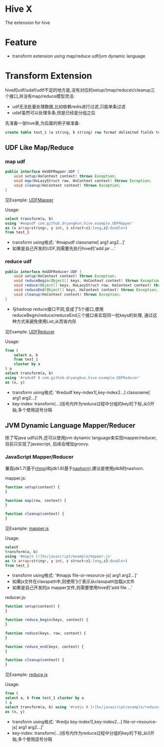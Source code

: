 # Hive X
The extension for hive

# Feature
- transform extension using map/reduce udf/jvm dynamic language

# Transform Extension
hive的udf/udaf/udtf不足的地方是,没有对应的setup/(map/reduce)/cleanup三个接口,并没有map/reduce模型灵活:

- udf无法批量处理数据,比如依赖redis进行过滤,只能单条过滤
- udaf虽然可以处理多条,但是已经是分组之后

先准备一张hive表,为后面的例子做准备:

```sql
create table test_1 (a string, b string) row format delimited fields terminated by '\t';
```

## UDF Like Map/Reduce
### map udf

```java
public interface HxUDFMapper.UDF {
    void setup(HxContext context) throws Exception;
    void map(HxLazyStruct row, HxContext context) throws Exception;
    void cleanup(HxContext context) throws Exception;
}
```
见Example: [UDFMapper](./script-extension/src/main/java/com/github/dryangkun/hive/udf/example/UDFMapper.java)

Usage:

```sql
select transform(a, b) 
using '#mapudf com.github.dryangkun.hive.example.UDFMapper' 
as (x array<string>, y int, z struct<z1:long,z2:double>) 
from test_1
```
* transform using格式: '#mapudf classname[ arg1 arg2...]'
* 如果是自己开发的UDF,则需要先执行hive的'add jar ...'

### reduce udf

```java
public interface HxUDFReducer.UDF {
    void setup(HxContext context) throws Exception;
    void reduceBegin(Object[] keys, HxContext context) throws Exception;
    void reduce(Object[] keys, HxLazyStruct row, HxContext context) throws Exception;
    void reduceEnd(Object[] keys, HxContext context) throws Exception;
    void cleanup(HxContext context) throws Exception;
}
```
* 与hadoop reduce接口不同,变成了5个接口,使用reduceBegin/reduce/reduceEnd三个接口来实现同一批keys的处理,
通过这种方式来避免使用List,从而省内存

见Example: [UDFReducer](./script-extension/src/main/java/com/github/dryangkun/hive/udf/example/UDFReducer.java)

Usage:

```sql
from (
    select a, b 
    from test_1 
    cluster by a 
) a 
select transform(a, b) 
using '#redudf 0 com.github.dryangkun.hive.example.UDFReducer' 
as (x, y)
```
* transform using格式: '#redudf key-index1[,key-index2...] classname[ arg1 arg2...]'
* key-index: transform(...)括号内作为reduce过程中分组的key的下标,从0开始,多个使用逗号分隔

## JVM Dynamic Language Mapper/Reducer
除了写java udf以外,还可以使用jvm dynamic language来实现mapper/reducer,
目前只实现了javascript, 后续会增加groovy.

### JavaScript Mapper/Reducer
兼容jdk1.7(基于[rhino](https://developer.mozilla.org/en-US/docs/Mozilla/Projects/Rhino))和jdk1.8(基于[nashorn](http://www.oracle.com/technetwork/articles/java/jf14-nashorn-2126515.html)),建议是使用jdk8的nashorn.

mapper.js:

```javascript
function setup(context) {
}

function map(row, context) {
}

function cleanup(context) {
}
```
见Example: [mapper.js](./script-extension/src/main/resources/hx/javascript/example/mapper.js)

Usage:
```sql
select 
transform(a, b) 
using '#mapjs [r]hx/javascript/example/mapper.js' 
as (x array<string>, y int, z struct<z1:long,z2:double>) 
from test_1
```
* transform using格式: '#mapjs file-or-resource-js[ arg1 arg2...]'
* 如果js文件在classpath中,则使用'[r]'表示从classpath加载js文件
* 如果是自己开发的js mapper文件,则需要使用hive的'add file ...'

reducer.js:

```javascript
function setup(context) {
}

function reduce_begin(keys, context) {
}

function reduce(keys, row, context) {
}

function reduce_end(keys, context) {
}

function cleanup(context) {
}
```
见Example: [reduce.js](./script-extension/src/main/resources/hx/javascript/example/reducer.js)

Usage:
```sql
from (
select a, b from test_1 cluster by a 
) a 
select transform(a, b) using '#redjs 0 [r]hx/javascript/example/reducer.js' 
as (x, y)
```
* transform using格式: '#redjs key-index1[,key-index2...] file-or-resource-js[ arg1 arg2...]'
* key-index: transform(...)括号内作为reduce过程中分组的key的下标,从0开始,多个使用逗号分隔

